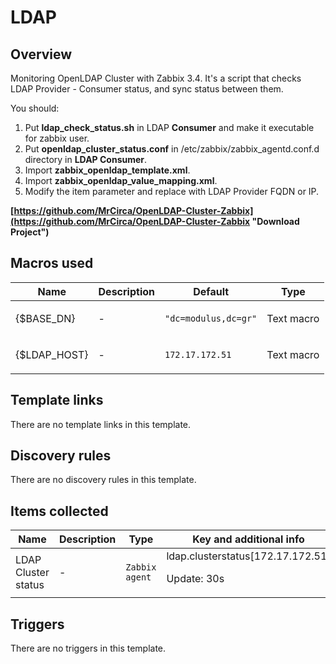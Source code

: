 # LDAP

## Overview

Monitoring OpenLDAP Cluster with Zabbix 3.4. It's a script that checks LDAP Provider - Consumer status, and sync status between them.


You should:


1. Put **ldap\_check\_status.sh** in LDAP **Consumer** and make it executable for zabbix user.
2. Put **openldap\_cluster\_status.conf** in /etc/zabbix/zabbix\_agentd.conf.d directory in **LDAP Consumer**.
3. Import **zabbix\_openldap\_template.xml**.
4. Import **zabbix\_openldap\_value\_mapping.xml**.
5. Modify the item parameter and replace with LDAP Provider FQDN or IP.


**[https://github.com/MrCirca/OpenLDAP-Cluster-Zabbix](https://github.com/MrCirca/OpenLDAP-Cluster-Zabbix "Download Project")**



## Macros used

|Name|Description|Default|Type|
|----|-----------|-------|----|
|{$BASE_DN}|<p>-</p>|`"dc=modulus,dc=gr"`|Text macro|
|{$LDAP_HOST}|<p>-</p>|`172.17.172.51`|Text macro|
## Template links

There are no template links in this template.

## Discovery rules

There are no discovery rules in this template.

## Items collected

|Name|Description|Type|Key and additional info|
|----|-----------|----|----|
|LDAP Cluster status|<p>-</p>|`Zabbix agent`|ldap.clusterstatus[172.17.172.51]<p>Update: 30s</p>|
## Triggers

There are no triggers in this template.

